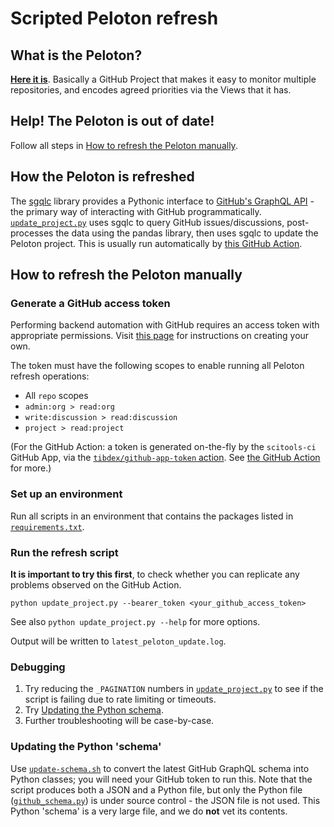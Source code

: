 # Scripted Peloton refresh

## What is the Peloton?

[**Here it is**](https://github.com/orgs/SciTools/projects/13?pane=info). 
Basically a GitHub Project that makes it easy to monitor multiple repositories,
and encodes agreed priorities via the Views that it has.

## Help! The Peloton is out of date!

Follow all steps in 
[How to refresh the Peloton manually](#how-to-refresh-the-peloton-manually).

## How the Peloton is refreshed

The [sgqlc](https://github.com/profusion/sgqlc) library provides a Pythonic 
interface to [GitHub's GraphQL API](https://docs.github.com/en/graphql) - the 
primary way of interacting with GitHub programmatically.
[`update_project.py`](update_project.py) uses sgqlc to query GitHub 
issues/discussions, post-processes the data using the pandas library, then uses
sgqlc to update the Peloton project. This is usually run automatically
by [this GitHub Action](../.github/workflows/peloton.yml).

## How to refresh the Peloton manually

### Generate a GitHub access token

Performing backend automation with GitHub requires an access token with
appropriate permissions. Visit
[this page](https://docs.github.com/en/authentication/keeping-your-account-and-data-secure/managing-your-personal-access-tokens)
for instructions on creating your own.

The token must have the following scopes to enable running all Peloton 
refresh operations:

- All `repo` scopes
- `admin:org > read:org`
- `write:discussion > read:discussion`
- `project > read:project`

(For the GitHub Action: a token is generated on-the-fly by the `scitools-ci` 
GitHub App, via the 
[`tibdex/github-app-token` action](https://github.com/tibdex/github-app-token).
See [the GitHub Action](../.github/workflows/peloton.yml) for more.)

### Set up an environment

Run all scripts in an environment that contains the packages listed 
in [`requirements.txt`](requirements.txt).

### Run the refresh script

**It is important to try this first**, to check whether you can replicate any
problems observed on the GitHub Action.

```shell
python update_project.py --bearer_token <your_github_access_token>
```

See also `python update_project.py --help` for more options.

Output will be written to `latest_peloton_update.log`.

### Debugging

1. Try reducing the `_PAGINATION` numbers in 
[`update_project.py`](update_project.py) to see if the script is failing due 
to rate limiting or timeouts.
1. Try [Updating the Python schema](#updating-the-python-schema).
1. Further troubleshooting will be case-by-case.

### Updating the Python 'schema'

Use [`update-schema.sh`](update-schema.sh) to convert the latest GitHub
GraphQL schema into Python classes; you will need your GitHub
token to run this. Note that the script produces both a JSON and a Python
file, but only the Python file ([`github_schema.py`](github_schema.py)) is 
under source control - the JSON file is not used. This Python 'schema' is a
very large file, and we do **not** vet its contents.
